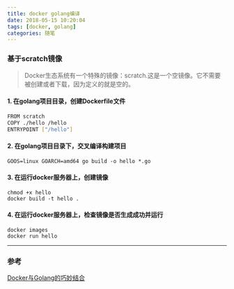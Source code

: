 ```yaml
---
title: docker golang编译
date: 2018-05-15 10:20:04
tags: [docker, golang]
categories: 随笔
---
```


### 基于scratch镜像

> Docker生态系统有一个特殊的镜像：scratch.这是一个空镜像。它不需要被创建或者下载，因为定义的就是空的。

#### 1. 在golang项目目录，创建Dockerfile文件

```bash
FROM scratch
COPY ./hello /hello
ENTRYPOINT ["/hello"]
```

#### 2. 在golang项目目录下，交叉编译构建项目

```
GOOS=linux GOARCH=amd64 go build -o hello *.go
```

#### 3. 在运行docker服务器上，创建镜像

```
chmod +x hello
docker build -t hello .
```

#### 4. 在运行docker服务器上，检查镜像是否生成成功并运行

```
docker images
docker run hello
```

----

### 参考

[Docker与Golang的巧妙结合](http://dockone.io/article/1712)